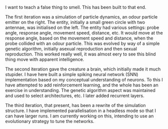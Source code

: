 I want to teach a false thing to smell. This has been built to that end.

The first iteration was a simulation of particle dynamics, an odour particle emitter on the right.
The entity, initially a small green circle with two antennae, was initialised on the left.
The entity had various settings: probe angle, response angle, movement speed, distance, etc.
It would move at the response angle, based on the movement speed and distance, when the probe collided with an odour particle.
This was evolved by way of a simple genetic algorithm, initially asexual reproduction and then sexual reproduction.
This worked really well, it was almost eery to see this blind thing move with apparent intelligence.

The second iteration gave the creature a brain, which initially made it much stupider.
I have here built a simple spiking neural network (SNN) implementation based on my conceptual understanding of neurons.
To this I have attempted to add reinforcement learning, and the whole has been an exercise in understanding.
The genetic algorithm aspect was maintained and used to select architectures, etc. I later added recurrent layers.

The third iteration, that present, has been a rewrite of the simulation structure.
I have implemented parallelisation in a headless mode so that I can have larger runs.
I am currently working on this, intending to use an evolutionary strategy to tune the networks.
